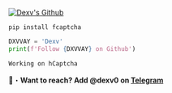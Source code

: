 <a href="https://www.youtube.com/watch?v=zL19uMsnpSU&t=1402s&ab_channel=cameronbarnett" target="_blank"> <img src="https://github.com/user-attachments/assets/8d7c7cf1-cf81-444c-9fd7-8dd2b01d7740" alt="Dexv's Github"/></a>


```sh-session
pip install fcaptcha
```
```python
DXVVAY = 'Dexv'
print(f'Follow {DXVVAY} on Github')
```
```python
Working on hCaptcha
```
📩・**Want to reach? Add @dexv0 on [Telegram](https://t.me/dexv0)**

